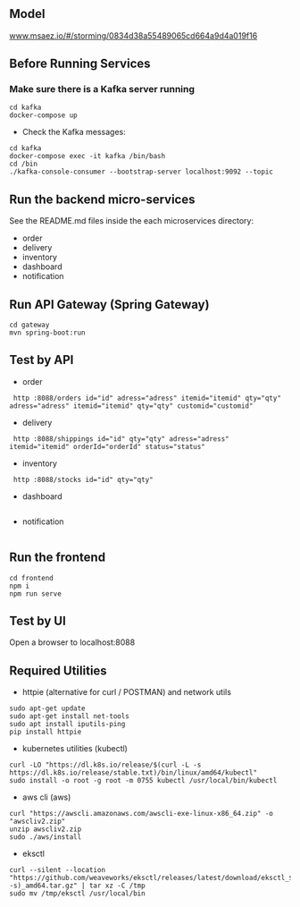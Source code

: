# 

## Model
www.msaez.io/#/storming/0834d38a55489065cd664a9d4a019f16

## Before Running Services
### Make sure there is a Kafka server running
```
cd kafka
docker-compose up
```
- Check the Kafka messages:
```
cd kafka
docker-compose exec -it kafka /bin/bash
cd /bin
./kafka-console-consumer --bootstrap-server localhost:9092 --topic
```

## Run the backend micro-services
See the README.md files inside the each microservices directory:

- order
- delivery
- inventory
- dashboard
- notification


## Run API Gateway (Spring Gateway)
```
cd gateway
mvn spring-boot:run
```

## Test by API
- order
```
 http :8088/orders id="id" adress="adress" itemid="itemid" qty="qty" adress="adress" itemid="itemid" qty="qty" customid="customid" 
```
- delivery
```
 http :8088/shippings id="id" qty="qty" adress="adress" itemid="itemid" orderId="orderId" status="status" 
```
- inventory
```
 http :8088/stocks id="id" qty="qty" 
```
- dashboard
```
```
- notification
```
```


## Run the frontend
```
cd frontend
npm i
npm run serve
```

## Test by UI
Open a browser to localhost:8088

## Required Utilities

- httpie (alternative for curl / POSTMAN) and network utils
```
sudo apt-get update
sudo apt-get install net-tools
sudo apt install iputils-ping
pip install httpie
```

- kubernetes utilities (kubectl)
```
curl -LO "https://dl.k8s.io/release/$(curl -L -s https://dl.k8s.io/release/stable.txt)/bin/linux/amd64/kubectl"
sudo install -o root -g root -m 0755 kubectl /usr/local/bin/kubectl
```

- aws cli (aws)
```
curl "https://awscli.amazonaws.com/awscli-exe-linux-x86_64.zip" -o "awscliv2.zip"
unzip awscliv2.zip
sudo ./aws/install
```

- eksctl 
```
curl --silent --location "https://github.com/weaveworks/eksctl/releases/latest/download/eksctl_$(uname -s)_amd64.tar.gz" | tar xz -C /tmp
sudo mv /tmp/eksctl /usr/local/bin
```

